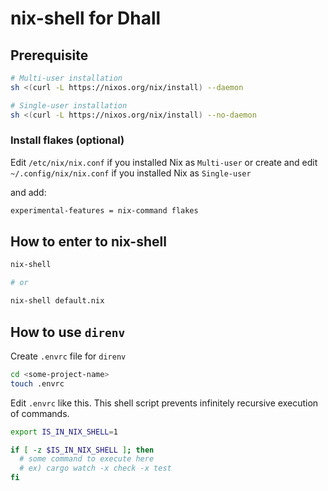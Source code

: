 # nix-shell for Dhall

## Prerequisite

```bash
# Multi-user installation
sh <(curl -L https://nixos.org/nix/install) --daemon

# Single-user installation
sh <(curl -L https://nixos.org/nix/install) --no-daemon
```

### Install flakes (optional)

Edit `/etc/nix/nix.conf` if you installed Nix as `Multi-user` or
create and edit `~/.config/nix/nix.conf` if you installed Nix as `Single-user`

and add:

```bash
experimental-features = nix-command flakes
```

## How to enter to nix-shell

```bash
nix-shell

# or

nix-shell default.nix
```

## How to use `direnv`

Create `.envrc` file for `direnv`

```bash
cd <some-project-name>
touch .envrc
```

Edit `.envrc` like this.
This shell script prevents infinitely recursive execution of commands.

```bash
export IS_IN_NIX_SHELL=1

if [ -z $IS_IN_NIX_SHELL ]; then
  # some command to execute here
  # ex) cargo watch -x check -x test
fi
```